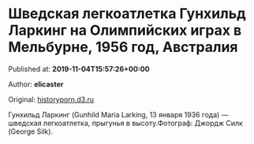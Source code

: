
# Шведская легкоатлетка Гунхильд Ларкинг на Олимпийских играх в Мельбурне, 1956 год, Австралия

Published at: **2019-11-04T15:57:26+00:00**

Author: **elicaster**

Original: [historyporn.d3.ru](https://historyporn.d3.ru/shvedskaia-legkoatletka-gunkhild-larking-na-olimpiiskikh-igrakh-v-melburne-1956-god-avstraliia-1871207/)

Гунхильд Ларкинг (Gunhild Maria Larking, 13 января 1936 года) — шведская легкоатлетка, прыгунья в высоту.Фотограф: Джордж Силк (George Silk).
